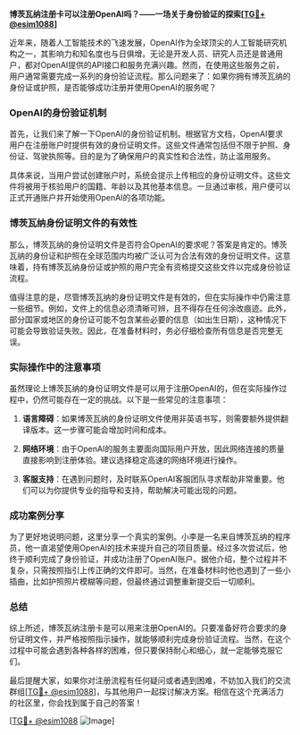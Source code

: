 **博茨瓦纳注册卡可以注册OpenAI吗？——一场关于身份验证的探索[[TG💪+ @esim1088](https://t.me/s/esim1088)]**

近年来，随着人工智能技术的飞速发展，OpenAI作为全球顶尖的人工智能研究机构之一，其影响力和知名度也与日俱增。无论是开发人员、研究人员还是普通用户，都对OpenAI提供的API接口和服务充满兴趣。然而，在使用这些服务之前，用户通常需要完成一系列的身份验证流程。那么问题来了：如果你拥有博茨瓦纳的身份证或护照，是否能够成功注册并使用OpenAI的服务呢？

### OpenAI的身份验证机制

首先，让我们来了解一下OpenAI的身份验证机制。根据官方文档，OpenAI要求用户在注册账户时提供有效的身份证明文件。这些文件通常包括但不限于护照、身份证、驾驶执照等。目的是为了确保用户的真实性和合法性，防止滥用服务。

具体来说，当用户尝试创建账户时，系统会提示上传相应的身份证明文件。这些文件将被用于核验用户的国籍、年龄以及其他基本信息。一旦通过审核，用户便可以正式开通账户并开始使用OpenAI的各项功能。

### 博茨瓦纳身份证明文件的有效性

那么，博茨瓦纳的身份证明文件是否符合OpenAI的要求呢？答案是肯定的。博茨瓦纳的身份证和护照在全球范围内均被广泛认可为合法有效的身份证明文件。这意味着，持有博茨瓦纳身份证或护照的用户完全有资格提交这些文件以完成身份验证流程。

值得注意的是，尽管博茨瓦纳的身份证明文件是有效的，但在实际操作中仍需注意一些细节。例如，文件上的信息必须清晰可辨，且不得存在任何涂改痕迹。此外，部分国家或地区的身份证可能不包含某些必要的信息（如出生日期），这种情况下可能会导致验证失败。因此，在准备材料时，务必仔细检查所有信息是否完整无误。

### 实际操作中的注意事项

虽然理论上博茨瓦纳的身份证明文件是可以用于注册OpenAI的，但在实际操作过程中，仍然可能存在一定的挑战。以下是一些常见的注意事项：

1. **语言障碍**：如果博茨瓦纳的身份证明文件使用非英语书写，则需要额外提供翻译版本。这一步骤可能会增加时间和成本。
   
2. **网络环境**：由于OpenAI的服务主要面向国际用户开放，因此网络连接的质量直接影响到注册体验。建议选择稳定高速的网络环境进行操作。

3. **客服支持**：在遇到问题时，及时联系OpenAI客服团队寻求帮助非常重要。他们可以为你提供专业的指导和支持，帮助解决可能出现的问题。

### 成功案例分享

为了更好地说明问题，这里分享一个真实的案例。小李是一名来自博茨瓦纳的程序员，他一直渴望使用OpenAI的技术来提升自己的项目质量。经过多次尝试后，他终于顺利完成了身份验证，并成功注册了OpenAI账户。据他介绍，整个过程并不复杂，只需按照指引上传正确的文件即可。当然，在准备材料时他也遇到了一些小插曲，比如护照照片模糊等问题，但最终通过调整重新提交后一切顺利。

### 总结

综上所述，博茨瓦纳注册卡是可以用来注册OpenAI的。只要准备好符合要求的身份证明文件，并严格按照指示操作，就能够顺利完成身份验证流程。当然，在这个过程中可能会遇到各种各样的困难，但只要保持耐心和细心，就一定能够克服它们。

最后提醒大家，如果你对注册流程有任何疑问或者遇到困难，不妨加入我们的交流群组[[TG💪+ @esim1088](https://t.me/s/esim1088)]，与其他用户一起探讨解决方案。相信在这个充满活力的社区里，你会找到属于自己的答案！

[[TG💪+ @esim1088](https://t.me/s/esim1088) ![Image](https://i.postimg.cc/4NQfJmqS/Snipaste-2025-05-13-00-14-12.png)]